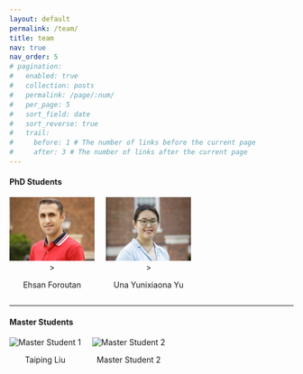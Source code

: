 ```yaml
---
layout: default
permalink: /team/
title: team
nav: true
nav_order: 5
# pagination:
#   enabled: true
#   collection: posts
#   permalink: /page/:num/
#   per_page: 5
#   sort_field: date
#   sort_reverse: true
#   trail:
#     before: 1 # The number of links before the current page
#     after: 3 # The number of links after the current page
---
```

#### PhD Students

<div style="display: flex; flex-wrap: wrap; gap: 20px;">
  <div style="text-align: center; width: 30%;">
    <img src="/assets/img/people/people_ehsan.jpg" alt="Ehsan Foroutan" style="width: 100%; height: auto;">>
    <p>Ehsan Foroutan</p>
  </div>
  <div style="text-align: center; width: 30%;">
    <img src="/assets/img/people/yu_una.jpg" alt="Una Lixiaona Yu" style="width: 100%; height: auto;">>
    <p>Una Yunixiaona Yu</p>
  </div>
  <!-- Add more students similarly -->
</div>

---
#### Master Students

<div style="display: flex; flex-wrap: wrap; gap: 20px;">
  <div style="text-align: center;">
    <img src="master_student1_photo_url" alt="Master Student 1" width="150" height="150">
    <p>Taiping Liu</p>
  </div>
  <div style="text-align: center;">
    <img src="master_student2_photo_url" alt="Master Student 2" width="150" height="150">
    <p>Master Student 2</p>
  </div>
  <!-- Add more students similarly -->
</div>
